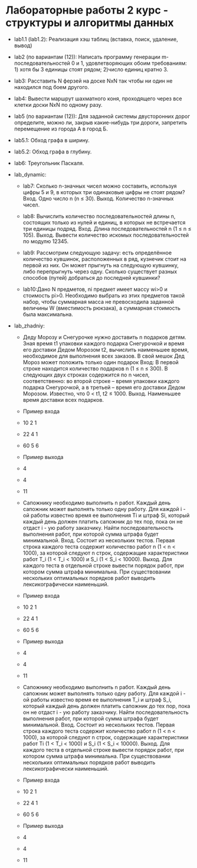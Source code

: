 # Лабораторные работы 2 курс - структуры и алгоритмы данных
* lab1.1 (lab1.2): Реализация хэш таблиц (вставка, поиск, удаление, вывод)
* lab2 (по вариантам (12)):	
	Написать программу генерации m-последовательностей 0 и 1, удовлетворяющих обоим требованиям: 1) хотя бы 3  единицы стоят рядом; 2)число единиц кратно 3. 
* lab3: Расставить N ферзей на доске NxN так чтобы ни один не находился под боем другого.

* lab4: Вывести маршрут шахматного коня, проходящего через все клетки доски NxN по одному разу.

* lab5 (по вариантам (12)): Для заданной системы двусторонних дорог определите, можно ли, закрыв какие-нибудь три дороги, запретить перемещение из города А в город Б.

* lab5.1: Обход графа в ширину.

* lab5.2: Обход графа в глубину.

* lab6: Треугольник Паскаля.

* lab_dynamic:
	+ lab7: Сколько n-значных чисел можно составить, используя цифры 5 и 9, в которых три одинаковые цифры не стоят рядом? 
	Вход. Одно число n (n ≤ 30).
	Выход. Количество n-значных чисел.

	+ lab8: Вычислить количество последовательностей длины n, состоящих только из нулей и единиц, в которых не встречается три единицы подряд.
	Вход. Длина последовательностей n (1 ≤ n ≤ 105).
	Выход. Вывести количество искомых последовательностей по модулю 12345.

	+ lab9: Рассмотрим следующую задачу: есть определённое количество кувшинок, расположенных в ряд, кузнечик стоит на первой из них. Он может прыгнуть на следующую кувшинку, либо перепрыгнуть через одну. Сколько существует разных способов (путей) добраться до последней кувшинки?

	+ lab10:Дано N предметов, ni предмет имеет массу wi>0 и стоимость pi>0. Необходимо выбрать из этих предметов такой набор, чтобы суммарная масса не превосходила заданной величины W (вместимость рюкзака), а суммарная стоимость была максимальна.

* lab_zhadniy:
	+ Деду Морозу и Снегурочке нужно доставить n подарков детям. Зная время t1 упаковки каждого подарка Снегурочкой и время его доставки Дедом Морозом t2, вычислить 		наименьшее время, необходимое для выполнения всех заказов. В свой мешок Дед Мороз может положить только один подарок Вход: В первой строке находится количество подарков n (1 ≤ n ≤ 300). В следующих двух строках содержится по n чисел, соответственно: во второй строке – время упаковки 		каждого подарка Снегурочкой, а в третьей – время его доставки Дедом Морозом. Известно, что 0 < t1, t2 ≤ 1000.
	Выход. Наименьшее время доставки всех подарков.

	+ Пример входа
	+ 10 2 1
	+ 22 4 1
	+ 60 5 6
	
	+ Пример выхода
	+ 4
	+ 4
	+ 11

	+ Сапожнику необходимо выполнить n работ. Каждый день сапожник может выполнять только одну работу. Для каждой i - ой работы известно время ее выполнения Ti и штраф Si, 	который каждый день должен платить сапожник до тех пор, пока он не отдаст i - ую работу заказчику. Найти последовательность выполнения работ, при которой сумма 		штрафа 	будет минимальной. Вход.  Состоит из нескольких тестов. Первая строка каждого теста содержит количество работ n (1 < n < 1000), за которой следуют n строк, содержащие характеристики 		работ T_i (1 < T_i < 1000) и S_i (1 < S_i < 10000). Выход.  Для каждого теста в отдельной строке вывести порядок работ, при котором сумма штрафа минимальна. При существовании нескольких оптимальных порядков работ 		выводить лексикографически наименьший.

	+ Пример входа
	+ 10 2 1
	+ 22 4 1
	+ 60 5 6
	
	+ Пример выхода
	+ 4
	+ 4
	+ 11



	+ Сапожнику необходимо выполнить n работ. Каждый день сапожник может выполнять только одну работу. Для каждой i - ой 	работы известно время ее выполнения T_i и штраф 	S_i, который каждый день должен платить сапожник до тех пор, пока он 	не отдаст i - ую работу заказчику. Найти последовательность выполнения работ, при которой сумма 	штрафа будет минимальной. Вход.  Состоит из нескольких тестов. Первая строка каждого теста содержит количество работ n (1 < n < 1000), за 	которой следуют n строк, содержащие 			характеристики работ Ti (1 < T_i < 1000) и S_i (1 < S_i < 10000). Выход.  Для каждого теста в отдельной строке вывести порядок работ, при котором сумма штрафа минимальна. При 		существовании нескольких оптимальных порядков работ выводить лексикографически наименьший.

	+ Пример входа
	+ 10 2 1
	+ 22 4 1
	+ 60 5 6
	
	+ Пример выхода
	+ 4
	+ 4
	+ 11


